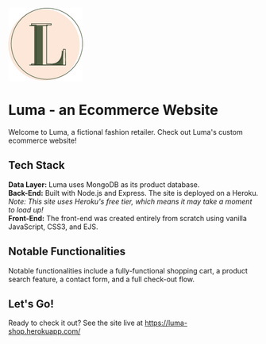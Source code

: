 ![Luma logo](/public/Assets/logos/lumaLogo_mini@150px.png)
# Luma - an Ecommerce Website

Welcome to Luma, a fictional fashion retailer. Check out Luma's custom ecommerce website!


## Tech Stack

**Data Layer:** Luma uses MongoDB as its product database.
<br>
**Back-End:** Built with Node.js and Express. The site is deployed on a Heroku. *Note: This site uses Heroku's free tier, which means it may take a moment to load up!*
<br>
**Front-End:** The front-end was created entirely from scratch using vanilla JavaScript, CSS3, and EJS.


## Notable Functionalities

Notable functionalities include a fully-functional shopping cart, a product search feature, a contact form, and a full check-out flow.


## Let's Go!
Ready to check it out? See the site live at <https://luma-shop.herokuapp.com/>

